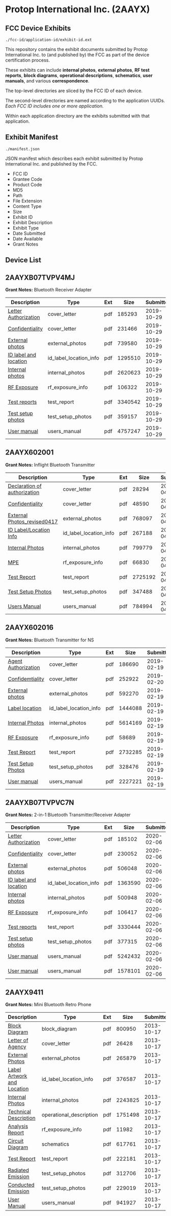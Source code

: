 # Protop International Inc. (2AAYX)
## FCC Device Exhibits

```
./fcc-id/application-id/exhibit-id.ext
```

This repository contains the exhibit documents submitted by Protop International Inc. to (and published by) the FCC as part of the device certification process.

These exhibits can include **internal photos**, **external photos**, **RF test reports**, **block diagrams**, **operational descriptions**, **schematics**, **user manuals**, and various **correspondence**.

The top-level directories are sliced by the FCC ID of each device.

The second-level directories are named according to the application UUIDs. *Each FCC ID includes one or more application.*

Within each application directory are the exhibits submitted with that application. 

## Exhibit Manifest

```
./manifest.json
```

JSON manifest which describes each exhibit submitted by Protop International Inc. and published by the FCC.

- FCC ID
- Grantee Code
- Product Code
- MD5
- Path
- File Extension
- Content Type
- Size
- Exhibit ID
- Exhibit Description
- Exhibit Type
- Date Submitted
- Date Available
- Grant Notes

## Device List
## 2AAYXB07TVPV4MJ
**Grant Notes:** Bluetooth Receiver Adapter

| Description | Type | Ext | Size | Submitted | Available |
| ----------- | ---- | --- | ---- | --------- | --------- |
| [Letter Authorization](2AAYXB07TVPV4MJ/f24892d6be926d1217ac46433ef8acbf/4493997.pdf) | cover_letter | pdf | 185293 | 2019-10-29 | 2019-10-29 |
| [Confidentiality](2AAYXB07TVPV4MJ/f24892d6be926d1217ac46433ef8acbf/4493998.pdf) | cover_letter | pdf | 231466 | 2019-10-29 | 2019-10-29 |
| [External photos](2AAYXB07TVPV4MJ/f24892d6be926d1217ac46433ef8acbf/4493999.pdf) | external_photos | pdf | 739580 | 2019-10-29 | 2019-10-29 |
| [ID label and location](2AAYXB07TVPV4MJ/f24892d6be926d1217ac46433ef8acbf/4494001.pdf) | id_label_location_info | pdf | 1295510 | 2019-10-29 | 2019-10-29 |
| [Internal photos](2AAYXB07TVPV4MJ/f24892d6be926d1217ac46433ef8acbf/4494000.pdf) | internal_photos | pdf | 2620623 | 2019-10-29 | 2019-10-29 |
| [RF Exposure](2AAYXB07TVPV4MJ/f24892d6be926d1217ac46433ef8acbf/4494008.pdf) | rf_exposure_info | pdf | 106322 | 2019-10-29 | 2019-10-29 |
| [Test reports](2AAYXB07TVPV4MJ/f24892d6be926d1217ac46433ef8acbf/4494005.pdf) | test_report | pdf | 3340542 | 2019-10-29 | 2019-10-29 |
| [Test setup photos](2AAYXB07TVPV4MJ/f24892d6be926d1217ac46433ef8acbf/4494006.pdf) | test_setup_photos | pdf | 359157 | 2019-10-29 | 2019-10-29 |
| [User manual](2AAYXB07TVPV4MJ/f24892d6be926d1217ac46433ef8acbf/4494007.pdf) | users_manual | pdf | 4757247 | 2019-10-29 | 2019-10-29 |
## 2AAYX602001
**Grant Notes:** Inflight Bluetooth Transmitter

| Description | Type | Ext | Size | Submitted | Available |
| ----------- | ---- | --- | ---- | --------- | --------- |
| [Declaration of authorization](2AAYX602001/ae22217d48445f684ce8558fc072bd91/3812095.pdf) | cover_letter | pdf | 28294 | 2018-04-11 | 2018-04-12 |
| [Confidentiality](2AAYX602001/ae22217d48445f684ce8558fc072bd91/3812096.pdf) | cover_letter | pdf | 48590 | 2018-04-11 | 2018-04-12 |
| [External Photos_revised0417](2AAYX602001/ae22217d48445f684ce8558fc072bd91/3818301.pdf) | external_photos | pdf | 768097 | 2018-04-17 | 2018-04-12 |
| [ID Label/Location Info](2AAYX602001/ae22217d48445f684ce8558fc072bd91/3812092.pdf) | id_label_location_info | pdf | 267188 | 2018-04-11 | 2018-04-12 |
| [Internal Photos](2AAYX602001/ae22217d48445f684ce8558fc072bd91/3812091.pdf) | internal_photos | pdf | 799779 | 2018-04-11 | 2018-04-12 |
| [MPE](2AAYX602001/ae22217d48445f684ce8558fc072bd91/3812098.pdf) | rf_exposure_info | pdf | 66830 | 2018-04-11 | 2018-04-12 |
| [Test Report](2AAYX602001/ae22217d48445f684ce8558fc072bd91/3812097.pdf) | test_report | pdf | 2725192 | 2018-04-11 | 2018-04-12 |
| [Test Setup Photos](2AAYX602001/ae22217d48445f684ce8558fc072bd91/3812093.pdf) | test_setup_photos | pdf | 347488 | 2018-04-11 | 2018-04-12 |
| [Users Manual](2AAYX602001/ae22217d48445f684ce8558fc072bd91/3812094.pdf) | users_manual | pdf | 784994 | 2018-04-11 | 2018-04-12 |
## 2AAYX602016
**Grant Notes:** Bluetooth Transmitter for NS

| Description | Type | Ext | Size | Submitted | Available |
| ----------- | ---- | --- | ---- | --------- | --------- |
| [Agent Authorization](2AAYX602016/1fee105df0c6116450b97b556fd431fc/4171926.pdf) | cover_letter | pdf | 186690 | 2019-02-19 | 2019-02-19 |
| [Confidemtiality](2AAYX602016/1fee105df0c6116450b97b556fd431fc/4172732.pdf) | cover_letter | pdf | 252922 | 2019-02-20 | 2019-02-19 |
| [External photos](2AAYX602016/1fee105df0c6116450b97b556fd431fc/4171917.pdf) | external_photos | pdf | 592270 | 2019-02-19 | 2019-02-19 |
| [Label location](2AAYX602016/1fee105df0c6116450b97b556fd431fc/4171918.pdf) | id_label_location_info | pdf | 1444088 | 2019-02-19 | 2019-02-19 |
| [Internal Photos](2AAYX602016/1fee105df0c6116450b97b556fd431fc/4171919.pdf) | internal_photos | pdf | 5614169 | 2019-02-19 | 2019-02-19 |
| [RF Exposure](2AAYX602016/1fee105df0c6116450b97b556fd431fc/4171925.pdf) | rf_exposure_info | pdf | 58689 | 2019-02-19 | 2019-02-19 |
| [Test Report](2AAYX602016/1fee105df0c6116450b97b556fd431fc/4171922.pdf) | test_report | pdf | 2732285 | 2019-02-19 | 2019-02-19 |
| [Test Setup Photos](2AAYX602016/1fee105df0c6116450b97b556fd431fc/4171923.pdf) | test_setup_photos | pdf | 328476 | 2019-02-19 | 2019-02-19 |
| [User manual](2AAYX602016/1fee105df0c6116450b97b556fd431fc/4171924.pdf) | users_manual | pdf | 2227221 | 2019-02-19 | 2019-02-19 |
## 2AAYXB07TVPVC7N
**Grant Notes:** 2-in-1 Bluetooth Transmitter/Receiver Adapter

| Description | Type | Ext | Size | Submitted | Available |
| ----------- | ---- | --- | ---- | --------- | --------- |
| [Letter Authorization](2AAYXB07TVPVC7N/b81452183a47e06a458a0e03ac999797/4615436.pdf) | cover_letter | pdf | 185102 | 2020-02-06 | 2020-02-06 |
| [Confidentiality](2AAYXB07TVPVC7N/b81452183a47e06a458a0e03ac999797/4615439.pdf) | cover_letter | pdf | 230052 | 2020-02-06 | 2020-02-06 |
| [External photos](2AAYXB07TVPVC7N/b81452183a47e06a458a0e03ac999797/4615442.pdf) | external_photos | pdf | 506048 | 2020-02-06 | 2020-02-06 |
| [ID label and location](2AAYXB07TVPVC7N/b81452183a47e06a458a0e03ac999797/4615453.pdf) | id_label_location_info | pdf | 1363590 | 2020-02-06 | 2020-02-06 |
| [Internal photos](2AAYXB07TVPVC7N/b81452183a47e06a458a0e03ac999797/4615448.pdf) | internal_photos | pdf | 500948 | 2020-02-06 | 2020-02-06 |
| [RF Exposure](2AAYXB07TVPVC7N/b81452183a47e06a458a0e03ac999797/4615482.pdf) | rf_exposure_info | pdf | 106417 | 2020-02-06 | 2020-02-06 |
| [Test reports](2AAYXB07TVPVC7N/b81452183a47e06a458a0e03ac999797/4615471.pdf) | test_report | pdf | 3330444 | 2020-02-06 | 2020-02-06 |
| [Test setup photos](2AAYXB07TVPVC7N/b81452183a47e06a458a0e03ac999797/4615476.pdf) | test_setup_photos | pdf | 377315 | 2020-02-06 | 2020-02-06 |
| [User manual](2AAYXB07TVPVC7N/b81452183a47e06a458a0e03ac999797/4615478.pdf) | users_manual | pdf | 5242432 | 2020-02-06 | 2020-02-06 |
| [User manual](2AAYXB07TVPVC7N/b81452183a47e06a458a0e03ac999797/4615484.pdf) | users_manual | pdf | 1578101 | 2020-02-06 | 2020-02-06 |
## 2AAYX9411
**Grant Notes:** Mini Bluetooth Retro Phone

| Description | Type | Ext | Size | Submitted | Available |
| ----------- | ---- | --- | ---- | --------- | --------- |
| [Block Diagram](2AAYX9411/8d4a9d9095a6ab1745665aea02a82baa/2090189.pdf) | block_diagram | pdf | 800950 | 2013-10-17 | 2013-10-17 |
| [Letter of Agency](2AAYX9411/8d4a9d9095a6ab1745665aea02a82baa/2090186.pdf) | cover_letter | pdf | 26428 | 2013-10-17 | 2013-10-17 |
| [External Photos](2AAYX9411/8d4a9d9095a6ab1745665aea02a82baa/2090194.pdf) | external_photos | pdf | 265879 | 2013-10-17 | 2013-10-17 |
| [Label Artwork and Location](2AAYX9411/8d4a9d9095a6ab1745665aea02a82baa/2090196.pdf) | id_label_location_info | pdf | 376587 | 2013-10-17 | 2013-10-17 |
| [Internal Photos](2AAYX9411/8d4a9d9095a6ab1745665aea02a82baa/2090195.pdf) | internal_photos | pdf | 2243825 | 2013-10-17 | 2013-10-17 |
| [Technical Description](2AAYX9411/8d4a9d9095a6ab1745665aea02a82baa/2090188.pdf) | operational_description | pdf | 1751498 | 2013-10-17 | 2013-10-17 |
| [Analysis Report](2AAYX9411/8d4a9d9095a6ab1745665aea02a82baa/2090197.pdf) | rf_exposure_info | pdf | 11982 | 2013-10-17 | 2013-10-17 |
| [Circuit Diagram](2AAYX9411/8d4a9d9095a6ab1745665aea02a82baa/2090190.pdf) | schematics | pdf | 617761 | 2013-10-17 | 2013-10-17 |
| [Test Report](2AAYX9411/8d4a9d9095a6ab1745665aea02a82baa/2090191.pdf) | test_report | pdf | 222181 | 2013-10-17 | 2013-10-17 |
| [Radiated Emission](2AAYX9411/8d4a9d9095a6ab1745665aea02a82baa/2090192.pdf) | test_setup_photos | pdf | 312706 | 2013-10-17 | 2013-10-17 |
| [Conducted Emission](2AAYX9411/8d4a9d9095a6ab1745665aea02a82baa/2090193.pdf) | test_setup_photos | pdf | 229019 | 2013-10-17 | 2013-10-17 |
| [User Manual](2AAYX9411/8d4a9d9095a6ab1745665aea02a82baa/2090187.pdf) | users_manual | pdf | 941927 | 2013-10-17 | 2013-10-17 |
